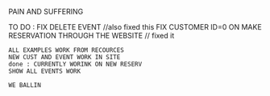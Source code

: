 PAIN AND SUFFERING

TO DO :
    FIX DELETE EVENT
    //also fixed this 
    FIX CUSTOMER ID=0 ON MAKE RESERVATION THROUGH THE WEBSITE 
    // fixed it

    ALL EXAMPLES WORK FROM RECOURCES
    NEW CUST AND EVENT WORK IN SITE
    done : CURRENTLY WORINK ON NEW RESERV
    SHOW ALL EVENTS WORK

    WE BALLIN